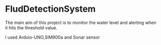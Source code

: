 # FludDetectionSystem
The main aim of this project is to monitor the water level and alerting when it hits the threshold value.

I used Arduio-UNO,SIM900a and Sonar sensor 
